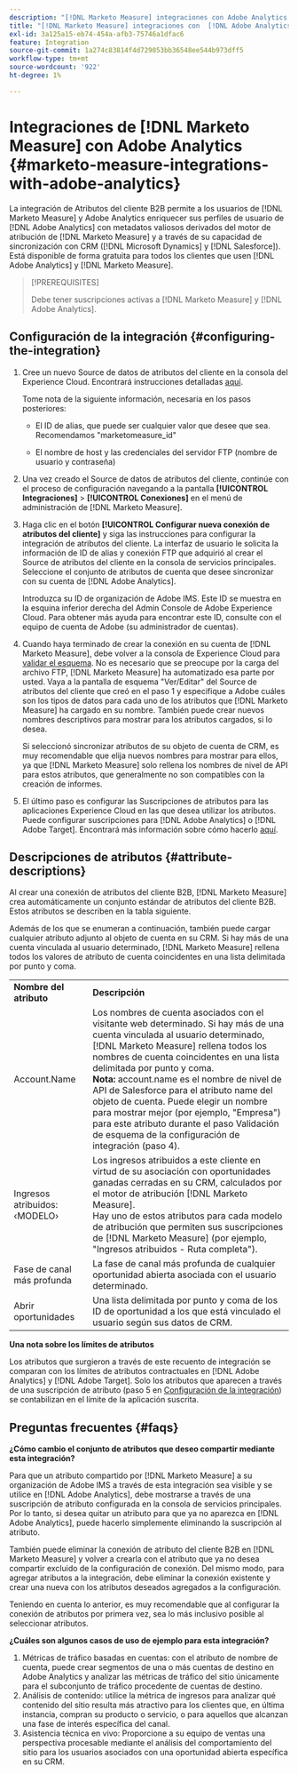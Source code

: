 ```yaml
---
description: "[!DNL Marketo Measure] integraciones con Adobe Analytics - [!DNL Marketo Measure]"
title: "[!DNL Marketo Measure] integraciones con  [!DNL Adobe Analytics]"
exl-id: 3a125a15-eb74-454a-afb3-75746a1dfac6
feature: Integration
source-git-commit: 1a274c83814f4d729053bb36548ee544b973dff5
workflow-type: tm+mt
source-wordcount: '922'
ht-degree: 1%

---
```


# Integraciones de [!DNL Marketo Measure] con Adobe Analytics {#marketo-measure-integrations-with-adobe-analytics}

La integración de Atributos del cliente B2B permite a los usuarios de [!DNL Marketo Measure] y Adobe Analytics enriquecer sus perfiles de usuario de [!DNL Adobe Analytics] con metadatos valiosos derivados del motor de atribución de [!DNL Marketo Measure] y a través de su capacidad de sincronización con CRM ([!DNL Microsoft Dynamics] y [!DNL Salesforce]). Está disponible de forma gratuita para todos los clientes que usen [!DNL Adobe Analytics] y [!DNL Marketo Measure].

>[!PREREQUISITES]
>
>Debe tener suscripciones activas a [!DNL Marketo Measure] y [!DNL Adobe Analytics].

## Configuración de la integración {#configuring-the-integration}

1. Cree un nuevo Source de datos de atributos del cliente en la consola del Experience Cloud. Encontrará instrucciones detalladas [aquí](https://experienceleague.adobe.com/docs/core-services/interface/services/customer-attributes/t-crs-usecase.html?lang=es).

   Tome nota de la siguiente información, necesaria en los pasos posteriores:

   * El ID de alias, que puede ser cualquier valor que desee que sea. Recomendamos &quot;marketomeasure_id&quot;

   * El nombre de host y las credenciales del servidor FTP (nombre de usuario y contraseña)

1. Una vez creado el Source de datos de atributos del cliente, continúe con el proceso de configuración navegando a la pantalla **[!UICONTROL Integraciones]** > **[!UICONTROL Conexiones]** en el menú de administración de [!DNL Marketo Measure].

1. Haga clic en el botón **[!UICONTROL Configurar nueva conexión de atributos del cliente]** y siga las instrucciones para configurar la integración de atributos del cliente. La interfaz de usuario le solicita la información de ID de alias y conexión FTP que adquirió al crear el Source de atributos del cliente en la consola de servicios principales. Seleccione el conjunto de atributos de cuenta que desee sincronizar con su cuenta de [!DNL Adobe Analytics].

   Introduzca su ID de organización de Adobe IMS. Este ID se muestra en la esquina inferior derecha del Admin Console de Adobe Experience Cloud. Para obtener más ayuda para encontrar este ID, consulte con el equipo de cuenta de Adobe (su administrador de cuentas).

1. Cuando haya terminado de crear la conexión en su cuenta de [!DNL Marketo Measure], debe volver a la consola de Experience Cloud para [validar el esquema](https://experienceleague.adobe.com/docs/core-services/interface/services/customer-attributes/validate-schema.html?lang=es). No es necesario que se preocupe por la carga del archivo FTP, [!DNL Marketo Measure] ha automatizado esa parte por usted. Vaya a la pantalla de esquema &quot;Ver/Editar&quot; del Source de atributos del cliente que creó en el paso 1 y especifique a Adobe cuáles son los tipos de datos para cada uno de los atributos que [!DNL Marketo Measure] ha cargado en su nombre. También puede crear nuevos nombres descriptivos para mostrar para los atributos cargados, si lo desea.

   Si seleccionó sincronizar atributos de su objeto de cuenta de CRM, es muy recomendable que elija nuevos nombres para mostrar para ellos, ya que [!DNL Marketo Measure] solo rellena los nombres de nivel de API para estos atributos, que generalmente no son compatibles con la creación de informes.

1. El último paso es configurar las Suscripciones de atributos para las aplicaciones Experience Cloud en las que desea utilizar los atributos. Puede configurar suscripciones para [!DNL Adobe Analytics] o [!DNL Adobe Target].  Encontrará más información sobre cómo hacerlo [aquí](https://experienceleague.adobe.com/docs/core-services/interface/services/customer-attributes/subscription.html?lang=es).

## Descripciones de atributos {#attribute-descriptions}

Al crear una conexión de atributos del cliente B2B, [!DNL Marketo Measure] crea automáticamente un conjunto estándar de atributos del cliente B2B. Estos atributos se describen en la tabla siguiente.

Además de los que se enumeran a continuación, también puede cargar cualquier atributo adjunto al objeto de cuenta en su CRM. Si hay más de una cuenta vinculada al usuario determinado, [!DNL Marketo Measure] rellena todos los valores de atributo de cuenta coincidentes en una lista delimitada por punto y coma.

<table> 
 <colgroup> 
  <col> 
  <col> 
 </colgroup> 
 <tbody> 
  <tr> 
   <td><b>Nombre del atributo</b></td> 
   <td><b>Descripción</b></td>
  </tr> 
  <tr> 
   <td>Account.Name</td> 
   <td>Los nombres de cuenta asociados con el visitante web determinado. Si hay más de una cuenta vinculada al usuario determinado, [!DNL Marketo Measure] rellena todos los nombres de cuenta coincidentes en una lista delimitada por punto y coma.<br/>
   <strong>Nota:</strong> account.name es el nombre de nivel de API de Salesforce para el atributo name del objeto de cuenta. Puede elegir un nombre para mostrar mejor (por ejemplo, "Empresa") para este atributo durante el paso Validación de esquema de la configuración de integración (paso 4).</td>
  </tr>
  <tr> 
   <td>Ingresos atribuidos: ‹MODELO›</td> 
   <td>Los ingresos atribuidos a este cliente en virtud de su asociación con oportunidades ganadas cerradas en su CRM, calculados por el motor de atribución [!DNL Marketo Measure].<br/>
   Hay uno de estos atributos para cada modelo de atribución que permiten sus suscripciones de [!DNL Marketo Measure] (por ejemplo, "Ingresos atribuidos - Ruta completa").</td>
  </tr>
  <tr> 
   <td>Fase de canal más profunda</td> 
   <td>La fase de canal más profunda de cualquier oportunidad abierta asociada con el usuario determinado.</td>
  </tr>
  <tr> 
   <td>Abrir oportunidades</td> 
   <td>Una lista delimitada por punto y coma de los ID de oportunidad a los que está vinculado el usuario según sus datos de CRM.</td>
  </tr> 
 </tbody> 
</table>

**Una nota sobre los límites de atributos**

Los atributos que surgieron a través de este recuento de integración se comparan con los límites de atributos contractuales en [!DNL Adobe Analytics] y [!DNL Adobe Target]. Solo los atributos que aparecen a través de una suscripción de atributo (paso 5 en [Configuración de la integración](#configuring-the-integration)) se contabilizan en el límite de la aplicación suscrita.

## Preguntas frecuentes {#faqs}

**¿Cómo cambio el conjunto de atributos que deseo compartir mediante esta integración?**

Para que un atributo compartido por [!DNL Marketo Measure] a su organización de Adobe IMS a través de esta integración sea visible y se utilice en [!DNL Adobe Analytics], debe mostrarse a través de una suscripción de atributo configurada en la consola de servicios principales. Por lo tanto, si desea quitar un atributo para que ya no aparezca en [!DNL Adobe Analytics], puede hacerlo simplemente eliminando la suscripción al atributo.

También puede eliminar la conexión de atributo del cliente B2B en [!DNL Marketo Measure] y volver a crearla con el atributo que ya no desea compartir excluido de la configuración de conexión. Del mismo modo, para agregar atributos a la integración, debe eliminar la conexión existente y crear una nueva con los atributos deseados agregados a la configuración.

Teniendo en cuenta lo anterior, es muy recomendable que al configurar la conexión de atributos por primera vez, sea lo más inclusivo posible al seleccionar atributos.

**¿Cuáles son algunos casos de uso de ejemplo para esta integración?**

1. Métricas de tráfico basadas en cuentas: con el atributo de nombre de cuenta, puede crear segmentos de una o más cuentas de destino en Adobe Analytics y analizar las métricas de tráfico del sitio únicamente para el subconjunto de tráfico procedente de cuentas de destino.
1. Análisis de contenido: utilice la métrica de ingresos para analizar qué contenido del sitio resulta más atractivo para los clientes que, en última instancia, compran su producto o servicio, o para aquellos que alcanzan una fase de interés específica del canal.
1. Asistencia técnica en vivo: Proporcione a su equipo de ventas una perspectiva procesable mediante el análisis del comportamiento del sitio para los usuarios asociados con una oportunidad abierta específica en su CRM.
